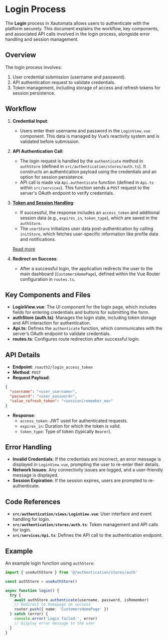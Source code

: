 # Login Process

The **Login** process in Xautomata allows users to authenticate with the platform securely. This document explains the workflow, key components, and associated API calls involved in the login process, alongside error handling and session management.

## Overview

The login process involves:
1. User credential submission (username and password).
2. API authentication request to validate credentials.
3. Token management, including storage of access and refresh tokens for session persistence.

## Workflow

1. **Credential Input**: 
   - Users enter their username and password in the `LoginView.vue` component. This data is managed by Vue’s reactivity system and is validated before submission.

2. **API Authentication Call**: 
   - The login request is handled by the `authenticate` method in `authStore` (defined in `src/authentication/stores/auth.ts`). It constructs an authentication payload using the credentials and an option for session persistence.
   - API call is made via `Api.authenticate` function (defined in `Api.ts` within `src/services`). This function sends a `POST` request to the server's OAuth endpoint to verify credentials.

3. [**Token and Session Handling**](../../project-structure/tokens.md):
   - If successful, the response includes an `access_token` and additional session data (e.g., `expires_in`, `token_type`), which are saved in the `authStore`.
   - The `userStore` initializes user data post-authentication by calling `initStore`, which fetches user-specific information like profile data and notifications.

   [Read more](../../project-structure/tokens.md)

4. **Redirect on Success**:
   - After a successful login, the application redirects the user to the main dashboard (`CustomersHomePage`), defined within the Vue Router configuration in `routes.ts`.

## Key Components and Files

- **LoginView.vue**: The UI component for the login page, which includes fields for entering credentials and buttons for submitting the form.
- **authStore (auth.ts)**: Manages the login state, including token storage and API interaction for authentication.
- **Api.ts**: Defines the `authenticate` function, which communicates with the server’s OAuth endpoint to validate credentials.
- **routes.ts**: Configures route redirection after successful login.

## API Details

- **Endpoint**: `/oauth2/login_access_token`
- **Method**: `POST`
- **Request Payload**:

```json
{
  "username": "<user_username>",
  "password": "<user_password>",
  "value_refresh_token": "<session|remember_me>"
}

```

- **Response**:
  - `access_token`: JWT used for authenticated requests.
  - `expires_in`: Duration for which the token is valid.
  - `token_type`: Type of token (typically `Bearer`).

## Error Handling

- **Invalid Credentials**: If the credentials are incorrect, an error message is displayed in `LoginView.vue`, prompting the user to re-enter their details.
- **Network Issues**: Any connectivity issues are logged, and a user-friendly message is displayed.
- **Session Expiration**: If the session expires, users are prompted to re-authenticate.

## Code References

- **`src/authentication/views/LoginView.vue`**: User interface and event handling for login.
- **`src/authentication/stores/auth.ts`**: Token management and API calls for login.
- **`src/services/Api.ts`**: Defines the API call to the authentication endpoint.

## Example

An example login function using `authStore`:


```typescript
import { useAuthStore } from '@/authentication/stores/auth'

const authStore = useAuthStore()

async function login() {
  try {
    await authStore.authenticate(username, password, isRemember)
    // Redirect to homepage on success
    router.push({ name: 'CustomersHomePage' })
  } catch (error) {
    console.error('Login failed:', error)
    // Display error message to the user
  }
}

```